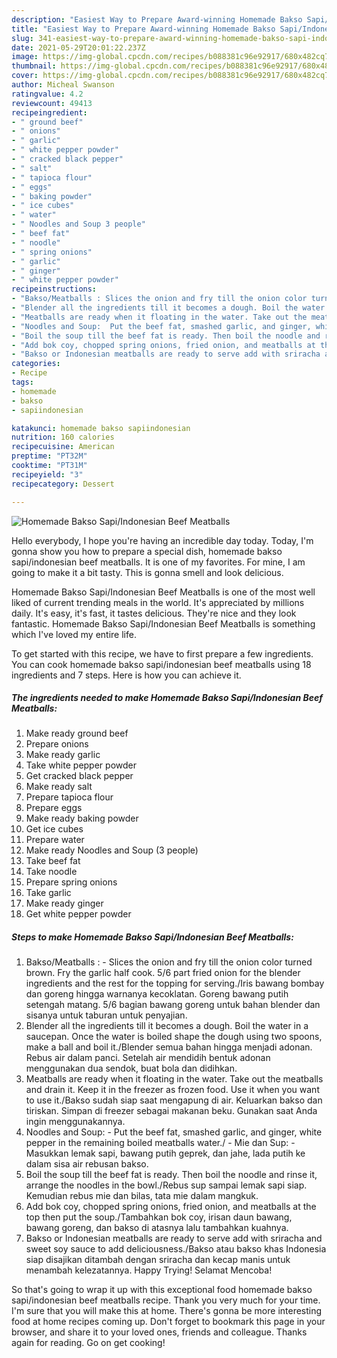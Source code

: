 ```yaml
---
description: "Easiest Way to Prepare Award-winning Homemade Bakso Sapi/Indonesian Beef Meatballs"
title: "Easiest Way to Prepare Award-winning Homemade Bakso Sapi/Indonesian Beef Meatballs"
slug: 341-easiest-way-to-prepare-award-winning-homemade-bakso-sapi-indonesian-beef-meatballs
date: 2021-05-29T20:01:22.237Z
image: https://img-global.cpcdn.com/recipes/b088381c96e92917/680x482cq70/homemade-bakso-sapiindonesian-beef-meatballs-recipe-main-photo.jpg
thumbnail: https://img-global.cpcdn.com/recipes/b088381c96e92917/680x482cq70/homemade-bakso-sapiindonesian-beef-meatballs-recipe-main-photo.jpg
cover: https://img-global.cpcdn.com/recipes/b088381c96e92917/680x482cq70/homemade-bakso-sapiindonesian-beef-meatballs-recipe-main-photo.jpg
author: Micheal Swanson
ratingvalue: 4.2
reviewcount: 49413
recipeingredient:
- " ground beef"
- " onions"
- " garlic"
- " white pepper powder"
- " cracked black pepper"
- " salt"
- " tapioca flour"
- " eggs"
- " baking powder"
- " ice cubes"
- " water"
- " Noodles and Soup 3 people"
- " beef fat"
- " noodle"
- " spring onions"
- " garlic"
- " ginger"
- " white pepper powder"
recipeinstructions:
- "Bakso/Meatballs : Slices the onion and fry till the onion color turned brown. Fry the garlic half cook. 5/6 part fried onion for the blender ingredients and the rest for the topping for serving./Iris bawang bombay dan goreng hingga warnanya kecoklatan. Goreng bawang putih setengah matang. 5/6 bagian bawang goreng untuk bahan blender dan sisanya untuk taburan untuk penyajian."
- "Blender all the ingredients till it becomes a dough. Boil the water in a saucepan. Once the water is boiled shape the dough using two spoons, make a ball and boil it./Blender semua bahan hingga menjadi adonan. Rebus air dalam panci. Setelah air mendidih bentuk adonan menggunakan dua sendok, buat bola dan didihkan."
- "Meatballs are ready when it floating in the water. Take out the meatballs and drain it. Keep it in the freezer as frozen food. Use it when you want to use it./Bakso sudah siap saat mengapung di air. Keluarkan bakso dan tiriskan. Simpan di freezer sebagai makanan beku. Gunakan saat Anda ingin menggunakannya."
- "Noodles and Soup:  Put the beef fat, smashed garlic, and ginger, white pepper in the remaining boiled meatballs water./ Mie dan Sup: Masukkan lemak sapi, bawang putih geprek, dan jahe, lada putih ke dalam sisa air rebusan bakso."
- "Boil the soup till the beef fat is ready. Then boil the noodle and rinse it, arrange the noodles in the bowl./Rebus sup sampai lemak sapi siap. Kemudian rebus mie dan bilas, tata mie dalam mangkuk."
- "Add bok coy, chopped spring onions, fried onion, and meatballs at the top then put the soup./Tambahkan bok coy, irisan daun bawang, bawang goreng, dan bakso di atasnya lalu tambahkan kuahnya."
- "Bakso or Indonesian meatballs are ready to serve add with sriracha and sweet soy sauce to add deliciousness./Bakso atau bakso khas Indonesia siap disajikan ditambah dengan sriracha dan kecap manis untuk menambah kelezatannya. Happy Trying! Selamat Mencoba!"
categories:
- Recipe
tags:
- homemade
- bakso
- sapiindonesian

katakunci: homemade bakso sapiindonesian 
nutrition: 160 calories
recipecuisine: American
preptime: "PT32M"
cooktime: "PT31M"
recipeyield: "3"
recipecategory: Dessert

---
```



![Homemade Bakso Sapi/Indonesian Beef Meatballs](https://img-global.cpcdn.com/recipes/b088381c96e92917/680x482cq70/homemade-bakso-sapiindonesian-beef-meatballs-recipe-main-photo.jpg)

Hello everybody, I hope you're having an incredible day today. Today, I'm gonna show you how to prepare a special dish, homemade bakso sapi/indonesian beef meatballs. It is one of my favorites. For mine, I am going to make it a bit tasty. This is gonna smell and look delicious.



Homemade Bakso Sapi/Indonesian Beef Meatballs is one of the most well liked of current trending meals in the world. It's appreciated by millions daily. It's easy, it's fast, it tastes delicious. They're nice and they look fantastic. Homemade Bakso Sapi/Indonesian Beef Meatballs is something which I've loved my entire life.


To get started with this recipe, we have to first prepare a few ingredients. You can cook homemade bakso sapi/indonesian beef meatballs using 18 ingredients and 7 steps. Here is how you can achieve it.

<!--inarticleads1-->

##### The ingredients needed to make Homemade Bakso Sapi/Indonesian Beef Meatballs:

1. Make ready  ground beef
1. Prepare  onions
1. Make ready  garlic
1. Take  white pepper powder
1. Get  cracked black pepper
1. Make ready  salt
1. Prepare  tapioca flour
1. Prepare  eggs
1. Make ready  baking powder
1. Get  ice cubes
1. Prepare  water
1. Make ready  Noodles and Soup (3 people)
1. Take  beef fat
1. Take  noodle
1. Prepare  spring onions
1. Take  garlic
1. Make ready  ginger
1. Get  white pepper powder




<!--inarticleads2-->

##### Steps to make Homemade Bakso Sapi/Indonesian Beef Meatballs:

1. Bakso/Meatballs : - Slices the onion and fry till the onion color turned brown. Fry the garlic half cook. 5/6 part fried onion for the blender ingredients and the rest for the topping for serving./Iris bawang bombay dan goreng hingga warnanya kecoklatan. Goreng bawang putih setengah matang. 5/6 bagian bawang goreng untuk bahan blender dan sisanya untuk taburan untuk penyajian.
1. Blender all the ingredients till it becomes a dough. Boil the water in a saucepan. Once the water is boiled shape the dough using two spoons, make a ball and boil it./Blender semua bahan hingga menjadi adonan. Rebus air dalam panci. Setelah air mendidih bentuk adonan menggunakan dua sendok, buat bola dan didihkan.
1. Meatballs are ready when it floating in the water. Take out the meatballs and drain it. Keep it in the freezer as frozen food. Use it when you want to use it./Bakso sudah siap saat mengapung di air. Keluarkan bakso dan tiriskan. Simpan di freezer sebagai makanan beku. Gunakan saat Anda ingin menggunakannya.
1. Noodles and Soup:  - Put the beef fat, smashed garlic, and ginger, white pepper in the remaining boiled meatballs water./ - Mie dan Sup: - Masukkan lemak sapi, bawang putih geprek, dan jahe, lada putih ke dalam sisa air rebusan bakso.
1. Boil the soup till the beef fat is ready. Then boil the noodle and rinse it, arrange the noodles in the bowl./Rebus sup sampai lemak sapi siap. Kemudian rebus mie dan bilas, tata mie dalam mangkuk.
1. Add bok coy, chopped spring onions, fried onion, and meatballs at the top then put the soup./Tambahkan bok coy, irisan daun bawang, bawang goreng, dan bakso di atasnya lalu tambahkan kuahnya.
1. Bakso or Indonesian meatballs are ready to serve add with sriracha and sweet soy sauce to add deliciousness./Bakso atau bakso khas Indonesia siap disajikan ditambah dengan sriracha dan kecap manis untuk menambah kelezatannya. Happy Trying! Selamat Mencoba!




So that's going to wrap it up with this exceptional food homemade bakso sapi/indonesian beef meatballs recipe. Thank you very much for your time. I'm sure that you will make this at home. There's gonna be more interesting food at home recipes coming up. Don't forget to bookmark this page in your browser, and share it to your loved ones, friends and colleague. Thanks again for reading. Go on get cooking!
